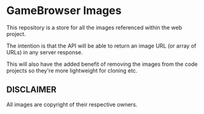 # GameBrowser Images

This repository is a store for all the images referenced within the web project.

The intention is that the API will be able to return an image URL (or array of URLs) in any server response.

This will also have the added benefit of removing the images from the code projects so they're more lightweight for cloning etc.

## DISCLAIMER
All images are copyright of their respective owners.

